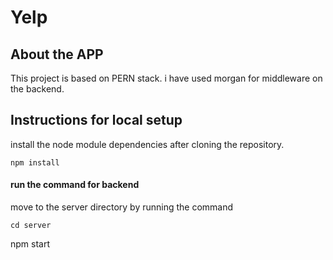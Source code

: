 # Yelp
## About the APP
This project is based on PERN stack. i have used morgan for middleware on the backend.

## Instructions for local setup
install the node module dependencies after cloning the repository.
`````````
npm install
``````````

#### run the command for backend
move to the server directory by running the command
```````````
cd server
```````````
npm start
